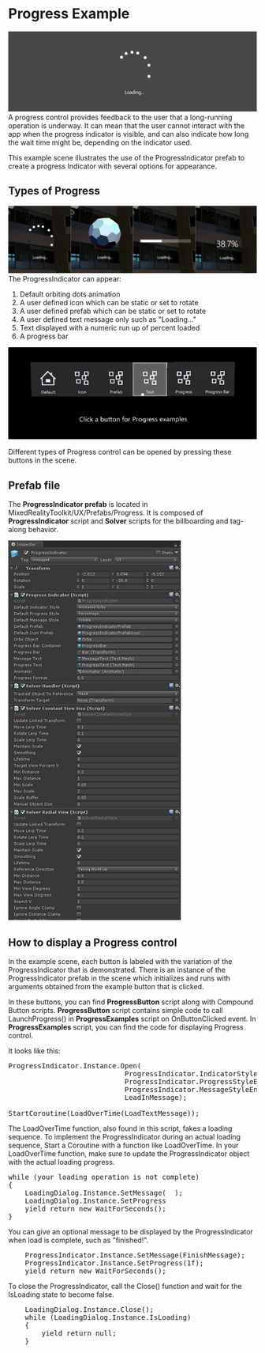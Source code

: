 # Progress Example
![Progress](/External/ReadMeImages/MRTK_Progress1.jpg)
A progress control provides feedback to the user that a long-running operation is underway. It can mean that the user cannot interact with the app when the progress indicator is visible, and can also indicate how long the wait time might be, depending on the indicator used.

This example scene illustrates the use of the ProgressIndicator prefab to create a progress Indicator with several options for appearance.


## Types of Progress
![Progress Types](/External/ReadMeImages/MRTK_Progress2.jpg)
The ProgressIndicator can appear:
1. Default orbiting dots animation
2. A user defined icon which can be static or set to rotate
3. A user defined prefab which can be static or set to rotate
4. A user defined text message only such as "Loading..."
5. Text displayed with a numeric run up of percent loaded
6. A progress bar

![Progress Type Buttons](/External/ReadMeImages/MRTK_Progress3.jpg)

Different types of Progress control can be opened by pressing these buttons in the scene.



## Prefab file

The **ProgressIndicator prefab** is located in MixedRealityToolkit/UX/Prefabs/Progress. It is composed of **ProgressIndicator** script and **Solver** scripts for the billboarding and tag-along behavior.

![ProgressIndicator Properties](/External/ReadMeImages/MRTK_ProgressIndicatorInspector.jpg)


## How to display a Progress control
In the example scene, each button is labeled with the variation of the ProgressIndicator that is demonstrated. There is an instance of the ProgressIndicator prefab in the scene which initializes and runs with arguments obtained from the example button that is clicked. 

In these buttons, you can find **ProgressButton** script along with Compound Button scripts. **ProgressButton** script contains simple code to call LaunchProgress() in **ProgressExamples** script on OnButtonClicked event. In **ProgressExamples** script, you can find the code for displaying Progress control.

It looks like this: 
<pre>
ProgressIndicator.Instance.Open(
                            ProgressIndicator.IndicatorStyleEnum.None,
                            ProgressIndicator.ProgressStyleEnum.None,
                            ProgressIndicator.MessageStyleEnum.Visible,
                            LeadInMessage);

StartCoroutine(LoadOverTime(LoadTextMessage));
</pre>

The LoadOverTime function, also found in this script, fakes a loading sequence. To implement the ProgressIndicator during an actual loading sequence, Start a Coroutine with a function like LoadOverTime. In your LoadOverTime function, make sure to update the ProgressIndicator object with the actual loading progress.
<pre>
while (your loading operation is not complete)
{
    LoadingDialog.Instance.SetMessage( <loading progress message> );
    LoadingDialog.Instance.SetProgress<percent loaded>
    yield return new WaitForSeconds(<amount of time between updates ie 0.25 seconds>);
}
</pre>

You can give an optional message to be displayed by the ProgressIndicator when load is complete, such as "finished!".
<pre>
    ProgressIndicator.Instance.SetMessage(FinishMessage);
    ProgressIndicator.Instance.SetProgress(1f);
    yield return new WaitForSeconds(<amount of time to hold message ie 1.5 secs>);
</pre>

To close the ProgressIndicator, call the Close() function and wait for the IsLoading state to become false.
<pre>
    LoadingDialog.Instance.Close();
    while (LoadingDialog.Instance.IsLoading)
    {
        yield return null;
    }
</pre>


 
 
